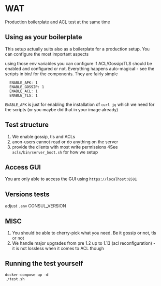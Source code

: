 # WAT 

Production boilerplate and ACL test at the same time

## Using as your boilerplate

This setup actually suits also as a boilerplate for a production setup. You can configure the most important aspects

using those env variables you can configure if ACL/Gossip/TLS should be enabled and configured or not. Everything happens
auto-magical - see the scripts in bin/ for the components. They are fairly simple

      ENABLE_APK: 1
      ENABLE_GOSSIP: 1
      ENABLE_ACL: 1
      ENABLE_TLS: 1

`ENABLE_APK` is just for enabling the installation of `curl jq` which we need for the scripts (or you maybe did that in your image already)

## Test structure

1. We enable gossip, tls and ACLs
2. anon-users cannot read or do anything on the server
3. provide the clients with most write permissions
4See `acls/bin/server_boot.sh` for how we setup

## Access GUI

You are only able to access the GUI using `https://localhost:8501`

## Versions tests

adjust `.env` CONSUL_VERSION

## MISC

1. You should be able to cherry-pick what you need. Be it gossip or not, tls or not
2. We handle major upgrades from pre 1.2 up to 1.13 (acl reconfiguration) - it is not lossless when it comes to ACL though

## Running the test yourself

```
docker-compose up -d
./test.sh
```
